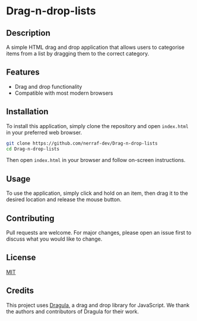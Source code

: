 # Drag-n-drop-lists

## Description

A simple HTML drag and drop application that allows users to categorise items from a list by dragging them to the correct category.

## Features

- Drag and drop functionality
- Compatible with most modern browsers

## Installation

To install this application, simply clone the repository and open `index.html` in your preferred web browser.

```bash
git clone https://github.com/nerraf-dev/Drag-n-drop-lists
cd Drag-n-drop-lists
```

Then open `index.html` in your browser and follow on-screen instructions.

## Usage

To use the application, simply click and hold on an item, then drag it to the desired location and release the mouse button.

## Contributing

Pull requests are welcome. For major changes, please open an issue first to discuss what you would like to change.

## License

[MIT](LICENSE)

## Credits

This project uses [Dragula](https://github.com/bevacqua/dragula), a drag and drop library for JavaScript. We thank the authors and contributors of Dragula for their work.
